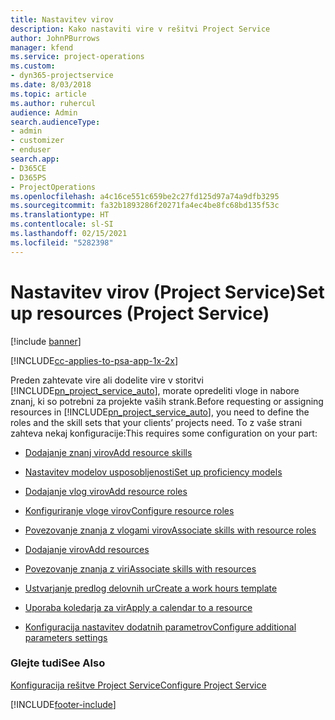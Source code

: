 ```yaml
---
title: Nastavitev virov
description: Kako nastaviti vire v rešitvi Project Service
author: JohnPBurrows
manager: kfend
ms.service: project-operations
ms.custom:
- dyn365-projectservice
ms.date: 8/03/2018
ms.topic: article
ms.author: ruhercul
audience: Admin
search.audienceType:
- admin
- customizer
- enduser
search.app:
- D365CE
- D365PS
- ProjectOperations
ms.openlocfilehash: a4c16ce551c659be2c27fd125d97a74a9dfb3295
ms.sourcegitcommit: fa32b1893286f20271fa4ec4be8fc68bd135f53c
ms.translationtype: HT
ms.contentlocale: sl-SI
ms.lasthandoff: 02/15/2021
ms.locfileid: "5282398"
---
```

# <a name="set-up-resources-project-service"></a><span data-ttu-id="96a10-103">Nastavitev virov (Project Service)</span><span class="sxs-lookup"><span data-stu-id="96a10-103">Set up resources (Project Service)</span></span>

[!include [banner](../includes/psa-now-project-operations.md)]

[!INCLUDE[cc-applies-to-psa-app-1x-2x](../includes/cc-applies-to-psa-app-1x-2x.md)]

<span data-ttu-id="96a10-104">Preden zahtevate vire ali dodelite vire v storitvi [!INCLUDE[pn_project_service_auto](../includes/pn-project-service-auto.md)], morate opredeliti vloge in nabore znanj, ki so potrebni za projekte vaših strank.</span><span class="sxs-lookup"><span data-stu-id="96a10-104">Before requesting or assigning resources in [!INCLUDE[pn_project_service_auto](../includes/pn-project-service-auto.md)], you need to define the roles and the skill sets that your clients’ projects need.</span></span> <span data-ttu-id="96a10-105">To z vaše strani zahteva nekaj konfiguracije:</span><span class="sxs-lookup"><span data-stu-id="96a10-105">This requires some configuration on your part:</span></span>  
  
-   [<span data-ttu-id="96a10-106">Dodajanje znanj virov</span><span class="sxs-lookup"><span data-stu-id="96a10-106">Add resource skills</span></span>](../psa/add-resource-skills.md)  
  
-   [<span data-ttu-id="96a10-107">Nastavitev modelov usposobljenosti</span><span class="sxs-lookup"><span data-stu-id="96a10-107">Set up proficiency models</span></span>](../psa/set-up-proficiency-models.md)  
  
-   [<span data-ttu-id="96a10-108">Dodajanje vlog virov</span><span class="sxs-lookup"><span data-stu-id="96a10-108">Add resource roles</span></span>](../psa/add-resource-roles.md)  
  
-   [<span data-ttu-id="96a10-109">Konfiguriranje vloge virov</span><span class="sxs-lookup"><span data-stu-id="96a10-109">Configure resource roles</span></span>](../psa/configure-resource-roles.md)  
  
-   [<span data-ttu-id="96a10-110">Povezovanje znanja z vlogami virov</span><span class="sxs-lookup"><span data-stu-id="96a10-110">Associate skills with resource roles</span></span>](../psa/associate-skills-with-resource-roles.md)  
  
-   [<span data-ttu-id="96a10-111">Dodajanje virov</span><span class="sxs-lookup"><span data-stu-id="96a10-111">Add resources</span></span>](../psa/add-resources.md)  
  
-   [<span data-ttu-id="96a10-112">Povezovanje znanja z viri</span><span class="sxs-lookup"><span data-stu-id="96a10-112">Associate skills with resources</span></span>](../psa/associate-skills-with-resources.md)  
  
-   [<span data-ttu-id="96a10-113">Ustvarjanje predlog delovnih ur</span><span class="sxs-lookup"><span data-stu-id="96a10-113">Create a work hours template</span></span>](../psa/create-work-hours-template.md)  
  
-   [<span data-ttu-id="96a10-114">Uporaba koledarja za vir</span><span class="sxs-lookup"><span data-stu-id="96a10-114">Apply a calendar to a resource</span></span>](../psa/apply-calendar-resource.md)  
  
-   [<span data-ttu-id="96a10-115">Konfiguracija nastavitev dodatnih parametrov</span><span class="sxs-lookup"><span data-stu-id="96a10-115">Configure additional parameters settings</span></span>](../psa/configure-additional-parameters-settings.md)  
  
### <a name="see-also"></a><span data-ttu-id="96a10-116">Glejte tudi</span><span class="sxs-lookup"><span data-stu-id="96a10-116">See Also</span></span>  
 [<span data-ttu-id="96a10-117">Konfiguracija rešitve Project Service</span><span class="sxs-lookup"><span data-stu-id="96a10-117">Configure Project Service</span></span>](../psa/configure.md)


[!INCLUDE[footer-include](../includes/footer-banner.md)]